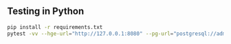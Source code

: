 ## Testing in Python
```bash
pip install -r requirements.txt
pytest -vv --hge-url="http://127.0.0.1:8080" --pg-url="postgresql://admin@127.0.0.1:5432/hge_tests"
```
